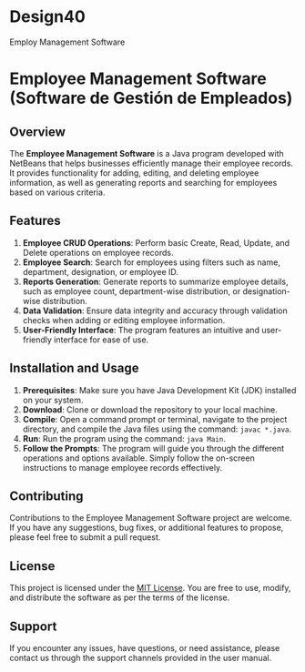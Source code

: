 # Design40
Employ Management Software

# Employee Management Software (Software de Gestión de Empleados)

## Overview
The **Employee Management Software** is a Java program developed with NetBeans that helps businesses efficiently manage their employee records. It provides functionality for adding, editing, and deleting employee information, as well as generating reports and searching for employees based on various criteria.

## Features
1. **Employee CRUD Operations**: Perform basic Create, Read, Update, and Delete operations on employee records.
2. **Employee Search**: Search for employees using filters such as name, department, designation, or employee ID.
3. **Reports Generation**: Generate reports to summarize employee details, such as employee count, department-wise distribution, or designation-wise distribution.
4. **Data Validation**: Ensure data integrity and accuracy through validation checks when adding or editing employee information.
5. **User-Friendly Interface**: The program features an intuitive and user-friendly interface for ease of use.

## Installation and Usage
1. **Prerequisites**: Make sure you have Java Development Kit (JDK) installed on your system.
2. **Download**: Clone or download the repository to your local machine.
3. **Compile**: Open a command prompt or terminal, navigate to the project directory, and compile the Java files using the command: `javac *.java`.
4. **Run**: Run the program using the command: `java Main`.
5. **Follow the Prompts**: The program will guide you through the different operations and options available. Simply follow the on-screen instructions to manage employee records effectively.

## Contributing
Contributions to the Employee Management Software project are welcome. If you have any suggestions, bug fixes, or additional features to propose, please feel free to submit a pull request.

## License
This project is licensed under the [MIT License](LICENSE). You are free to use, modify, and distribute the software as per the terms of the license.

## Support
If you encounter any issues, have questions, or need assistance, please contact us through the support channels provided in the user manual.
